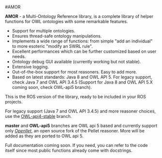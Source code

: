 #AMOR

**AMOR** - a Multi-Ontology Reference library, is a complete library of helper functions for OWL ontologies with some remarkable features. 

+ Support for multiple ontologies.
+ Ensures thread-safe ontology manipulations.
+ Implements a wide range of functions: from simple "add an individual" to more esoteric "modify an SWRL rule".
+ Excellent performances which can be further customized based on user needs.
+ Ontology debug GUI available (currently working but not stable).
+ Extensive logging.
+ Out-of-the-box support for most reasoners. Easy to add more.
+ Based on latest standards: Java 8 and OWL API 5. For legacy support, check Java 7 and OWL API 3.4.5 (Support for Java 8 and OWL API 5.X coming soon, check OWL-api5 branch).

This is the ROS version of the library, ready to be included in your ROS projects. 

For legacy support (Java 7 and OWL API 3.4.5) and more reasoner choices, use the [OWL-api4-stable](https://github.com/EmaroLab/multi_ontology_reference/tree/OWL-api4-stable) branch.

**master** and **OWL-api5** branches are OWL api 5 based and currently support only [*Openllet*](https://github.com/Galigator/openllet), an open source fork of the Pellet reasoner. More will be added as they are ported to OWL api 5.

Full documentation coming soon. If you need, you can refer to the code itself since most public functions already come with docstrings.
